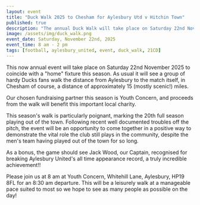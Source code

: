```yaml
---
layout: event
title: "Duck Walk 2025 to Chesham for Aylesbury Utd v Hitchin Town"
published: true
description: "The annual Duck Walk will take place on Saturday 22nd November 2025 to coincide with a \"home\" fixture this season."
image: /assets/img/duck_walk.png
event_date: Saturday, November 22nd, 2025
event_time: 8 am - 2 pm
tags: [football, aylesbury_united, event, duck_walk, 21CD]
---
```

This now annual event will take place on Saturday 22nd November 2025 to coincide with a "home" fixture this season. As usual it will see a group of hardy Ducks fans walk the distance from Aylesbury to the match itself, in Chesham of course, a distance of approximately 15 (mostly scenic!) miles.

Our chosen fundraising partner this season is Youth Concern, and proceeds from the walk will benefit this important local charity. 

This season's walk is particularly poignant, marking the 20th full season playing out of the town. Following recent well documented troubles off the pitch, the event will be an opportunity to come together in a positive way to demonstrate the vital role the club still plays in the community, despite the men's team having played out of the town for so long.

As a bonus, the game should see Jack Wood, our Captain, recognised for breaking Aylesbury United's all time appearance record, a truly incredible achievement!! 

Please join us at 8 am at Youth Concern, Whitehill Lane, Aylesbury, HP19 8FL for an 8:30 am departure. This will be a leisurely walk at a manageable pace suited to most so we hope to see as many people as possible on the day!

